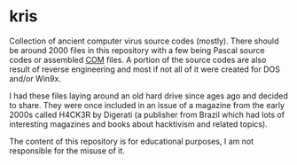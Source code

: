 # kris
Collection of ancient computer virus source codes (mostly). 
There should be around 2000 files in this repository with a few being Pascal source codes or assembled [COM](https://en.wikipedia.org/wiki/COM_file) files. A portion of the source codes are also result of reverse engineering and 
most if not all of it were created for DOS and/or Win9x.

I had these files laying around an old hard drive since ages ago and decided to share. They were once included in an issue of a magazine from the early 2000s called H4CK3R by Digerati (a publisher from Brazil which had lots of interesting magazines and books about hacktivism and related topics).

The content of this repository is for educational purposes, I am not responsible for the misuse of it.
